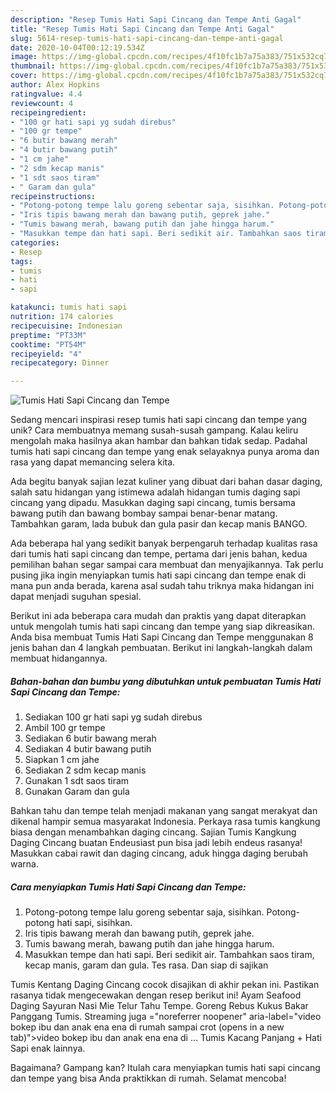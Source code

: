 ```yaml
---
description: "Resep Tumis Hati Sapi Cincang dan Tempe Anti Gagal"
title: "Resep Tumis Hati Sapi Cincang dan Tempe Anti Gagal"
slug: 5614-resep-tumis-hati-sapi-cincang-dan-tempe-anti-gagal
date: 2020-10-04T00:12:19.534Z
image: https://img-global.cpcdn.com/recipes/4f10fc1b7a75a383/751x532cq70/tumis-hati-sapi-cincang-dan-tempe-foto-resep-utama.jpg
thumbnail: https://img-global.cpcdn.com/recipes/4f10fc1b7a75a383/751x532cq70/tumis-hati-sapi-cincang-dan-tempe-foto-resep-utama.jpg
cover: https://img-global.cpcdn.com/recipes/4f10fc1b7a75a383/751x532cq70/tumis-hati-sapi-cincang-dan-tempe-foto-resep-utama.jpg
author: Alex Hopkins
ratingvalue: 4.4
reviewcount: 4
recipeingredient:
- "100 gr hati sapi yg sudah direbus"
- "100 gr tempe"
- "6 butir bawang merah"
- "4 butir bawang putih"
- "1 cm jahe"
- "2 sdm kecap manis"
- "1 sdt saos tiram"
- " Garam dan gula"
recipeinstructions:
- "Potong-potong tempe lalu goreng sebentar saja, sisihkan. Potong-potong hati sapi, sisihkan."
- "Iris tipis bawang merah dan bawang putih, geprek jahe."
- "Tumis bawang merah, bawang putih dan jahe hingga harum."
- "Masukkan tempe dan hati sapi. Beri sedikit air. Tambahkan saos tiram, kecap manis, garam dan gula. Tes rasa. Dan siap di sajikan"
categories:
- Resep
tags:
- tumis
- hati
- sapi

katakunci: tumis hati sapi 
nutrition: 174 calories
recipecuisine: Indonesian
preptime: "PT33M"
cooktime: "PT54M"
recipeyield: "4"
recipecategory: Dinner

---
```



![Tumis Hati Sapi Cincang dan Tempe](https://img-global.cpcdn.com/recipes/4f10fc1b7a75a383/751x532cq70/tumis-hati-sapi-cincang-dan-tempe-foto-resep-utama.jpg)

Sedang mencari inspirasi resep tumis hati sapi cincang dan tempe yang unik? Cara membuatnya memang susah-susah gampang. Kalau keliru mengolah maka hasilnya akan hambar dan bahkan tidak sedap. Padahal tumis hati sapi cincang dan tempe yang enak selayaknya punya aroma dan rasa yang dapat memancing selera kita.

Ada begitu banyak sajian lezat kuliner yang dibuat dari bahan dasar daging, salah satu hidangan yang istimewa adalah hidangan tumis daging sapi cincang yang dipadu. Masukkan daging sapi cincang, tumis bersama bawang putih dan bawang bombay sampai benar-benar matang. Tambahkan garam, lada bubuk dan gula pasir dan kecap manis BANGO.

Ada beberapa hal yang sedikit banyak berpengaruh terhadap kualitas rasa dari tumis hati sapi cincang dan tempe, pertama dari jenis bahan, kedua pemilihan bahan segar sampai cara membuat dan menyajikannya. Tak perlu pusing jika ingin menyiapkan tumis hati sapi cincang dan tempe enak di mana pun anda berada, karena asal sudah tahu triknya maka hidangan ini dapat menjadi suguhan spesial.


Berikut ini ada beberapa cara mudah dan praktis yang dapat diterapkan untuk mengolah tumis hati sapi cincang dan tempe yang siap dikreasikan. Anda bisa membuat Tumis Hati Sapi Cincang dan Tempe menggunakan 8 jenis bahan dan 4 langkah pembuatan. Berikut ini langkah-langkah dalam membuat hidangannya.

<!--inarticleads1-->

##### Bahan-bahan dan bumbu yang dibutuhkan untuk pembuatan Tumis Hati Sapi Cincang dan Tempe:

1. Sediakan 100 gr hati sapi yg sudah direbus
1. Ambil 100 gr tempe
1. Sediakan 6 butir bawang merah
1. Sediakan 4 butir bawang putih
1. Siapkan 1 cm jahe
1. Sediakan 2 sdm kecap manis
1. Gunakan 1 sdt saos tiram
1. Gunakan  Garam dan gula


Bahkan tahu dan tempe telah menjadi makanan yang sangat merakyat dan dikenal hampir semua masyarakat Indonesia. Perkaya rasa tumis kangkung biasa dengan menambahkan daging cincang. Sajian Tumis Kangkung Daging Cincang buatan Endeusiast pun bisa jadi lebih endeus rasanya! Masukkan cabai rawit dan daging cincang, aduk hingga daging berubah warna. 

<!--inarticleads2-->

##### Cara menyiapkan Tumis Hati Sapi Cincang dan Tempe:

1. Potong-potong tempe lalu goreng sebentar saja, sisihkan. Potong-potong hati sapi, sisihkan.
1. Iris tipis bawang merah dan bawang putih, geprek jahe.
1. Tumis bawang merah, bawang putih dan jahe hingga harum.
1. Masukkan tempe dan hati sapi. Beri sedikit air. Tambahkan saos tiram, kecap manis, garam dan gula. Tes rasa. Dan siap di sajikan


Tumis Kentang Daging Cincang cocok disajikan di akhir pekan ini. Pastikan rasanya tidak mengecewakan dengan resep berikut ini! Ayam Seafood Daging Sayuran Nasi Mie Telur Tahu Tempe. Goreng Rebus Kukus Bakar Panggang Tumis. Streaming juga =&#34;noreferrer noopener&#34; aria-label=&#34;video bokep ibu dan anak ena ena di rumah sampai crot (opens in a new tab)&#34;&gt;video bokep ibu dan anak ena ena di … Tumis Kacang Panjang + Hati Sapi enak lainnya. 

Bagaimana? Gampang kan? Itulah cara menyiapkan tumis hati sapi cincang dan tempe yang bisa Anda praktikkan di rumah. Selamat mencoba!
